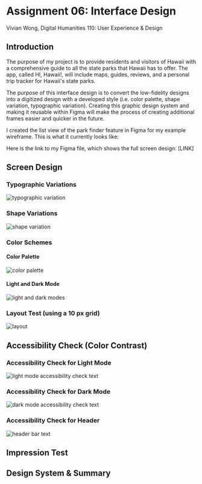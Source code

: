 # Assignment 06: Interface Design
Vivian Wong, Digital Humanities 110: User Experience & Design

## Introduction
The purpose of my project is to provide residents and visitors of Hawaii with a comprehensive guide to all the state parks that Hawaii has to offer. The app, called HI, Hawaii!, will include maps, guides, reviews, and a personal trip tracker for Hawaii's state parks. 

The purpose of this interface design is to convert the low-fidelity designs into a digitized design with a developed style (i.e. color palette, shape variation, typographic variation). Creating this graphic design system and making it reusable within Figma will make the process of creating additional frames easier and quicker in the future. 

I created the list view of the park finder feature in Figma for my example wireframe. This is what it currently looks like:

Here is the link to my Figma file, which shows the full screen design: [LINK]

## Screen Design

### Typographic Variations
![typographic variation](TypographicVariation.png)

### Shape Variations
![shape variation](Shapes.png)

### Color Schemes

#### Color Palette
![color palette](Colors.png)

#### Light and Dark Mode
![light and dark modes](LightandDarkModes.png)

### Layout Test (using a 10 px grid)
![layout](Layout.png)

## Accessibility Check (Color Contrast)
### Accessibility Check for Light Mode
![light mode accessibility check text](LightModeColorContrast.png)

### Accessibility Check for Dark Mode
![dark mode accessibility check text](DarkModeColorContrast.png)

### Accessibility Check for Header
![header bar text](NavBarColorContrast.png)

## Impression Test

## Design System & Summary


